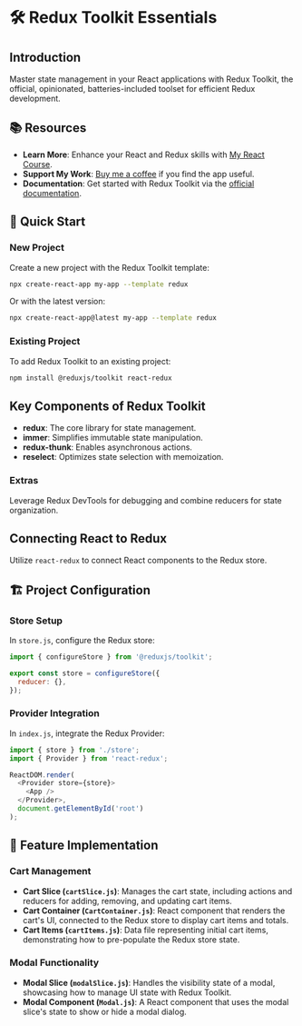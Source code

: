 # 🛠 Redux Toolkit Essentials

## Introduction
Master state management in your React applications with Redux Toolkit, the official, opinionated, batteries-included toolset for efficient Redux development.

## 📚 Resources

- **Learn More**: Enhance your React and Redux skills with [My React Course](https://www.udemy.com/course/react-tutorial-and-projects-course/?referralCode=FEE6A921AF07E2563CEF).
- **Support My Work**: [Buy me a coffee](https://www.buymeacoffee.com/johnsmilga) if you find the app useful.
- **Documentation**: Get started with Redux Toolkit via the [official documentation](https://redux-toolkit.js.org/introduction/getting-started).

## 🚀 Quick Start

### New Project

Create a new project with the Redux Toolkit template:

```sh
npx create-react-app my-app --template redux
```

Or with the latest version:

```sh
npx create-react-app@latest my-app --template redux
```

### Existing Project

To add Redux Toolkit to an existing project:

```sh
npm install @reduxjs/toolkit react-redux
```

## Key Components of Redux Toolkit

- **redux**: The core library for state management.
- **immer**: Simplifies immutable state manipulation.
- **redux-thunk**: Enables asynchronous actions.
- **reselect**: Optimizes state selection with memoization.

### Extras

Leverage Redux DevTools for debugging and combine reducers for state organization.

## Connecting React to Redux

Utilize `react-redux` to connect React components to the Redux store.

## 🏗 Project Configuration

### Store Setup

In `store.js`, configure the Redux store:

```javascript
import { configureStore } from '@reduxjs/toolkit';

export const store = configureStore({
  reducer: {},
});
```

### Provider Integration

In `index.js`, integrate the Redux Provider:

```javascript
import { store } from './store';
import { Provider } from 'react-redux';

ReactDOM.render(
  <Provider store={store}>
    <App />
  </Provider>,
  document.getElementById('root')
);
```

## 🎨 Feature Implementation

### Cart Management

- **Cart Slice (`cartSlice.js`)**: Manages the cart state, including actions and reducers for adding, removing, and updating cart items.
- **Cart Container (`CartContainer.js`)**: React component that renders the cart's UI, connected to the Redux store to display cart items and totals.
- **Cart Items (`cartItems.js`)**: Data file representing initial cart items, demonstrating how to pre-populate the Redux store state.

### Modal Functionality

- **Modal Slice (`modalSlice.js`)**: Handles the visibility state of a modal, showcasing how to manage UI state with Redux Toolkit.
- **Modal Component (`Modal.js`)**: A React component that uses the modal slice's state to show or hide a modal dialog.

